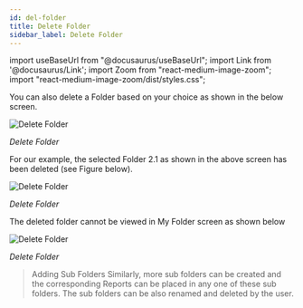 ```yaml
---
id: del-folder
title: Delete Folder
sidebar_label: Delete Folder
---
```

import useBaseUrl from "@docusaurus/useBaseUrl";
import Link from '@docusaurus/Link';
import Zoom from "react-medium-image-zoom";
import "react-medium-image-zoom/dist/styles.css";

You can also delete a Folder based on your choice as shown in the below screen.

  <div style={{textAlign: 'center'}}>
    <Zoom>
      <img alt="Delete Folder" src={useBaseUrl('doc-images/user-guide/folder11.png')}/>
    </Zoom>
  </div>

*Delete Folder*

For our example, the selected Folder 2.1 as shown in the above screen has been deleted (see Figure below).

  <div style={{textAlign: 'center'}}>
    <Zoom>
      <img alt="Delete Folder" src={useBaseUrl('doc-images/user-guide/folder12.png')}/>
    </Zoom>
  </div>

*Delete Folder*

The deleted folder cannot be viewed in My Folder screen as shown below

  <div style={{textAlign: 'center'}}>
    <Zoom>
      <img alt="Delete Folder" src={useBaseUrl('doc-images/user-guide/folder13.png')}/>
    </Zoom>
  </div>

*Delete Folder*

> Adding Sub Folders
  Similarly, more sub folders can be created and the corresponding Reports
  can be placed in any one of these sub folders. The sub folders can be
  also renamed and deleted by the user.